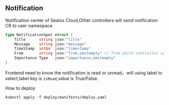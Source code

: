 ## Notification

Notification center of Sealos Cloud,Other controllers will send notification CR to user namespace.

```go
type NotificationSpec struct {
    Title      string json:"title"  
    Message    string json:"message" 
    TimeStamp  int64  json:"timestamp"
    From       string json:"from,omitempty" // from which controller send the notification
    Importance Type   json:"importance,omitempty"
}
```

Frontend need to know the notification is read or unread，will using label to select,label key is `isRead`,value is True/False.

How to deploy
```shell
kubectl apply -f deploy/manifests/deploy.yaml
```